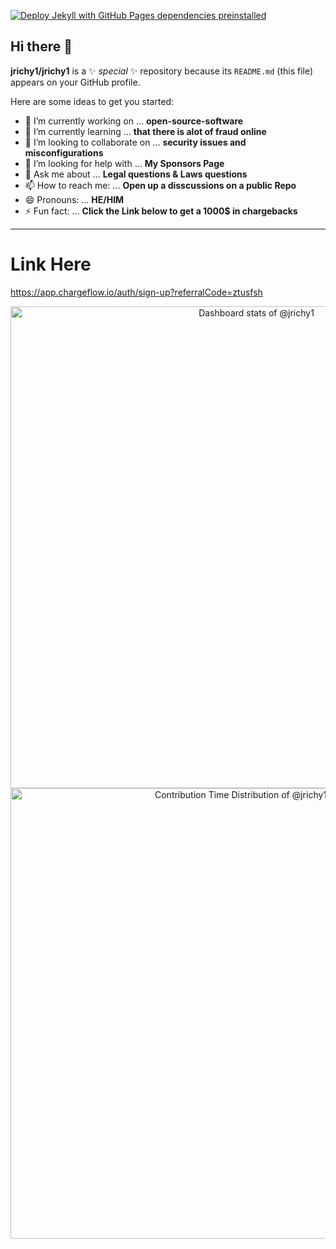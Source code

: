 
[![Deploy Jekyll with GitHub Pages dependencies preinstalled](https://github.com/jrichy1/jrichy1/actions/workflows/jekyll-gh-pages.yml/badge.svg)](https://github.com/jrichy1/jrichy1/actions/workflows/jekyll-gh-pages.yml)

## Hi there 👋

**jrichy1/jrichy1** is a ✨ _special_ ✨ repository because its `README.md` (this file) appears on your GitHub profile.

Here are some ideas to get you started:

- 🔭 I’m currently working on ... **open-source-software**
- 🌱 I’m currently learning ... **that there is alot of fraud online** 
- 👯 I’m looking to collaborate on ... **security issues and misconfigurations**
- 🤔 I’m looking for help with ... **My Sponsors Page** 
- 💬 Ask me about ... **Legal questions & Laws questions**
- 📫 How to reach me: ... **Open up a disscussions on a public Repo**
- 😄 Pronouns: ... **HE/HIM**
- ⚡ Fun fact: ...  **Click the Link below to get a 1000$ in chargebacks**
_____________________________________________________________________________________________________________________________________________________________

# Link Here 

<https://app.chargeflow.io/auth/sign-up?referralCode=ztusfsh>





<a href="https://next.ossinsight.io/widgets/official/compose-user-dashboard-stats?user_id=128091138" target="_blank" style="display: block" align="center">
  <picture>
    <source media="(prefers-color-scheme: dark)" srcset="https://next.ossinsight.io/widgets/official/compose-user-dashboard-stats/thumbnail.png?user_id=128091138&image_size=auto&color_scheme=dark" width="771" height="auto">
    <img alt="Dashboard stats of @jrichy1" src="https://next.ossinsight.io/widgets/official/compose-user-dashboard-stats/thumbnail.png?user_id=128091138&image_size=auto&color_scheme=light" width="771" height="auto">
  </picture>
</a>
<!-- Copy-paste in your Readme.md file -->



<a href="https://next.ossinsight.io/widgets/official/analyze-user-contribution-time-distribution?user_id=128091138&period=all_times" target="_blank" style="display: block" align="center">
  <picture>
    <source media="(prefers-color-scheme: dark)" srcset="https://next.ossinsight.io/widgets/official/analyze-user-contribution-time-distribution/thumbnail.png?user_id=128091138&period=all_times&image_size=auto&color_scheme=dark" width="721" height="auto">
    <img alt="Contribution Time Distribution of @jrichy1" src="https://next.ossinsight.io/widgets/official/analyze-user-contribution-time-distribution/thumbnail.png?user_id=128091138&period=all_times&image_size=auto&color_scheme=light" width="721" height="auto">
  </picture>
</a>

<!-- Made with [OSS Insight](https://ossinsight.io/) -->
